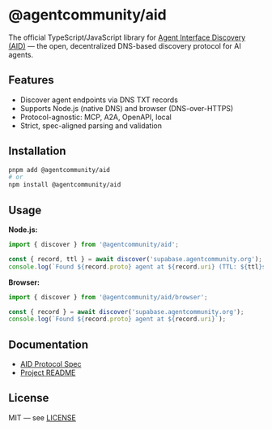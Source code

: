 # @agentcommunity/aid

The official TypeScript/JavaScript library for [Agent Interface Discovery (AID)](https://aid.agentcommunity.org) — the open, decentralized DNS-based discovery protocol for AI agents.

## Features

- Discover agent endpoints via DNS TXT records
- Supports Node.js (native DNS) and browser (DNS-over-HTTPS)
- Protocol-agnostic: MCP, A2A, OpenAPI, local
- Strict, spec-aligned parsing and validation

## Installation

```bash
pnpm add @agentcommunity/aid
# or
npm install @agentcommunity/aid
```

## Usage

**Node.js:**

```ts
import { discover } from '@agentcommunity/aid';

const { record, ttl } = await discover('supabase.agentcommunity.org');
console.log(`Found ${record.proto} agent at ${record.uri} (TTL: ${ttl}s)`);
```

**Browser:**

```ts
import { discover } from '@agentcommunity/aid/browser';

const { record } = await discover('supabase.agentcommunity.org');
console.log(`Found ${record.proto} agent at ${record.uri}`);
```

## Documentation

- [AID Protocol Spec](https://github.com/agent-community/agent-interface-discovery/blob/main/packages/docs/specification.md)
- [Project README](https://github.com/agent-community/agent-interface-discovery#readme)

## License

MIT — see [LICENSE](../../LICENSE)
